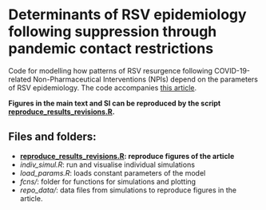 # Determinants of RSV epidemiology following suppression through pandemic contact restrictions

Code for modelling how patterns of RSV resurgence following COVID-19-related Non-Pharmaceutical Interventions (NPIs) depend on the parameters of RSV epidemiology. The code accompanies [this article](https://www.medrxiv.org/content/10.1101/2021.12.13.21267740v1).

**Figures in the main text and SI can be reproduced by the script [reproduce_results_revisions.R](https://github.com/mbkoltai/RSV-model/blob/master/reproduce_results_revisions.R).**

## Files and folders:

-  **[reproduce_results_revisions.R](https://github.com/mbkoltai/RSV-model/blob/master/reproduce_results_revisions.R): reproduce figures of the article**
- _indiv_simul.R_: run and visualise individual simulations
- _load_params.R_: loads constant parameters of the model
- _fcns/_: folder for functions for simulations and plotting
- _repo_data/_: data files from simulations to reproduce figures in the article.
